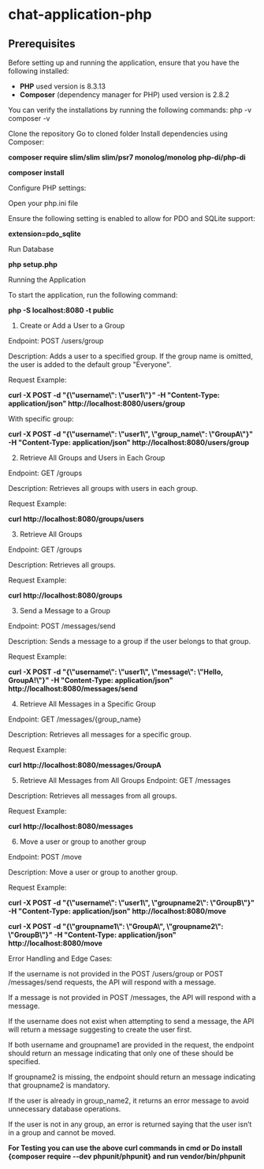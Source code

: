 # chat-application-php

## Prerequisites
Before setting up and running the application, ensure that you have the following installed:

- **PHP** used version is 8.3.13
- **Composer** (dependency manager for PHP) used version is 2.8.2

You can verify the installations by running the following commands:
php -v
composer -v

Clone the repository
Go to cloned folder Install dependencies using Composer:


**composer require slim/slim slim/psr7 monolog/monolog php-di/php-di**


**composer install**


Configure PHP settings:

Open your php.ini file

Ensure the following setting is enabled to allow for PDO and SQLite support:

**extension=pdo_sqlite**

Run Database

**php setup.php**

Running the Application

To start the application, run the following command:

**php -S localhost:8080 -t public**


1. Create or Add a User to a Group

Endpoint: POST /users/group

Description: Adds a user to a specified group. If the group name is omitted, the user is added to the default group "Everyone".

Request Example:

**curl -X POST -d "{\\"username\\": \\"user1\\"}" -H "Content-Type: application/json" http://localhost:8080/users/group**

With specific group:

**curl -X POST -d "{\\"username\\": \\"user1\\", \\"group_name\\": \\"GroupA\\"}" -H "Content-Type: application/json" http://localhost:8080/users/group**


2. Retrieve All Groups and Users in Each Group

Endpoint: GET /groups

Description: Retrieves all groups with users in each group.

Request Example:

**curl http://localhost:8080/groups/users**

3. Retrieve All Groups

Endpoint: GET /groups

Description: Retrieves all groups.

Request Example:

**curl http://localhost:8080/groups**

3. Send a Message to a Group

   
Endpoint: POST /messages/send

Description: Sends a message to a group if the user belongs to that group.

Request Example:

**curl -X POST -d "{\\"username\\": \\"user1\\", \\"message\\": \\"Hello, GroupA!\\"}" -H "Content-Type: application/json" http://localhost:8080/messages/send**


4. Retrieve All Messages in a Specific Group

   
Endpoint: GET /messages/{group_name}

Description: Retrieves all messages for a specific group.

Request Example:

**curl http://localhost:8080/messages/GroupA**


5. Retrieve All Messages from All Groups
Endpoint: GET /messages

Description: Retrieves all messages from all groups.

Request Example:

**curl http://localhost:8080/messages**

6. Move a user or group to another group


Endpoint: POST /move

Description: Move a user or group to another group.

Request Example:

**curl -X POST -d "{\\"username\\": \\"user1\\", \\"groupname2\\": \\"GroupB\\"}" -H "Content-Type: application/json" http://localhost:8080/move**


**curl -X POST -d "{\\"groupname1\\": \\"GroupA\\", \\"groupname2\\": \\"GroupB\\"}" -H "Content-Type: application/json" http://localhost:8080/move**

Error Handling and Edge Cases:

If the username is not provided in the POST /users/group or POST /messages/send requests, the API will respond with a message.

If a message is not provided in POST /messages, the API will respond with a message.

If the username does not exist when attempting to send a message, the API will return a message suggesting to create the user first.

If both username and groupname1 are provided in the request, the endpoint should return an message indicating that only one of these should be specified.

If groupname2 is missing, the endpoint should return an message indicating that groupname2 is mandatory.

If the user is already in group_name2, it returns an error message to avoid unnecessary database operations.

If the user is not in any group, an error is returned saying that the user isn’t in a group and cannot be moved.

**For Testing you can use the above curl commands in cmd  or Do install {composer require --dev phpunit/phpunit} and run vendor/bin/phpunit**

